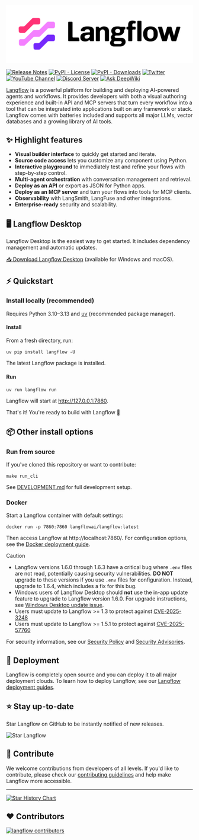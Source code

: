 <!-- markdownlint-disable MD030 -->

<picture>
  <source media="(prefers-color-scheme: dark)" srcset="./docs/static/img/langflow-logo-color-blue-bg.svg">
  <img src="./docs/static/img/langflow-logo-color-black-solid.svg" alt="Langflow logo">
</picture>

[![Release Notes](https://img.shields.io/github/release/langflow-ai/langflow?style=flat-square)](https://github.com/langflow-ai/langflow/releases)
[![PyPI - License](https://img.shields.io/badge/license-MIT-orange)](https://opensource.org/licenses/MIT)
[![PyPI - Downloads](https://img.shields.io/pypi/dm/langflow?style=flat-square)](https://pypistats.org/packages/langflow)
[![Twitter](https://img.shields.io/twitter/url/https/twitter.com/langflow-ai.svg?style=social&label=Follow%20%40Langflow)](https://twitter.com/langflow_ai)
[![YouTube Channel](https://img.shields.io/youtube/channel/subscribers/UCn2bInQrjdDYKEEmbpwblLQ?label=Subscribe)](https://www.youtube.com/@Langflow)
[![Discord Server](https://img.shields.io/discord/1116803230643527710?logo=discord&style=social&label=Join)](https://discord.gg/EqksyE2EX9)
[![Ask DeepWiki](https://deepwiki.com/badge.svg)](https://deepwiki.com/langflow-ai/langflow)

[Langflow](https://langflow.org) is a powerful platform for building and deploying AI-powered agents and workflows. It provides developers with both a visual authoring experience and built-in API and MCP servers that turn every workflow into a tool that can be integrated into applications built on any framework or stack. Langflow comes with batteries included and supports all major LLMs, vector databases and a growing library of AI tools.

## ✨ Highlight features

- **Visual builder interface** to quickly get started and iterate.
- **Source code access** lets you customize any component using Python.
- **Interactive playground** to immediately test and refine your flows with step-by-step control.
- **Multi-agent orchestration** with conversation management and retrieval.
- **Deploy as an API** or export as JSON for Python apps.
- **Deploy as an MCP server** and turn your flows into tools for MCP clients.
- **Observability** with LangSmith, LangFuse and other integrations.
- **Enterprise-ready** security and scalability.

## 🖥️  Langflow Desktop

Langflow Desktop is the easiest way to get started. It includes dependency management and automatic updates.

[📥 Download Langflow Desktop](https://www.langflow.org/desktop) (available for Windows and macOS).


## ⚡️ Quickstart

### Install locally (recommended)

Requires Python 3.10–3.13 and [uv](https://docs.astral.sh/uv/getting-started/installation/) (recommended package manager).

#### Install

From a fresh directory, run:
```shell
uv pip install langflow -U
```

The latest Langflow package is installed.

#### Run

```shell
uv run langflow run
```

Langflow will start at http://127.0.0.1:7860.

That's it! You're ready to build with Langflow 🎉

## 📦 Other install options

### Run from source
If you've cloned this repository or want to contribute:
```shell
make run_cli
```
See [DEVELOPMENT.md](./DEVELOPMENT.md) for full development setup.

### Docker
Start a Langflow container with default settings:
```shell
docker run -p 7860:7860 langflowai/langflow:latest
```
Then access Langflow at http://localhost:7860/. For configuration options, see the [Docker deployment guide](https://docs.langflow.org/deployment-docker).


> [!CAUTION]
> - Langflow versions 1.6.0 through 1.6.3 have a critical bug where `.env` files are not read, potentially causing security vulnerabilities. **DO NOT** upgrade to these versions if you use `.env` files for configuration. Instead, upgrade to 1.6.4, which includes a fix for this bug.
> - Windows users of Langflow Desktop should **not** use the in-app update feature to upgrade to Langflow version 1.6.0. For upgrade instructions, see [Windows Desktop update issue](https://docs.langflow.org/release-notes#windows-desktop-update-issue).
> - Users must update to Langflow >= 1.3 to protect against [CVE-2025-3248](https://nvd.nist.gov/vuln/detail/CVE-2025-3248)
> - Users must update to Langflow >= 1.5.1 to protect against [CVE-2025-57760](https://github.com/langflow-ai/langflow/security/advisories/GHSA-4gv9-mp8m-592r)
>
> For security information, see our [Security Policy](./SECURITY.md) and [Security Advisories](https://github.com/langflow-ai/langflow/security/advisories).

## 🚀 Deployment

Langflow is completely open source and you can deploy it to all major deployment clouds. To learn how to deploy Langflow, see our [Langflow deployment guides](https://docs.langflow.org/deployment-overview).

## ⭐ Stay up-to-date

Star Langflow on GitHub to be instantly notified of new releases.

![Star Langflow](https://github.com/user-attachments/assets/03168b17-a11d-4b2a-b0f7-c1cce69e5a2c)

## 👋 Contribute

We welcome contributions from developers of all levels. If you'd like to contribute, please check our [contributing guidelines](./CONTRIBUTING.md) and help make Langflow more accessible.

---

[![Star History Chart](https://api.star-history.com/svg?repos=langflow-ai/langflow&type=Timeline)](https://star-history.com/#langflow-ai/langflow&Date)

## ❤️ Contributors

[![langflow contributors](https://contrib.rocks/image?repo=langflow-ai/langflow)](https://github.com/langflow-ai/langflow/graphs/contributors)
